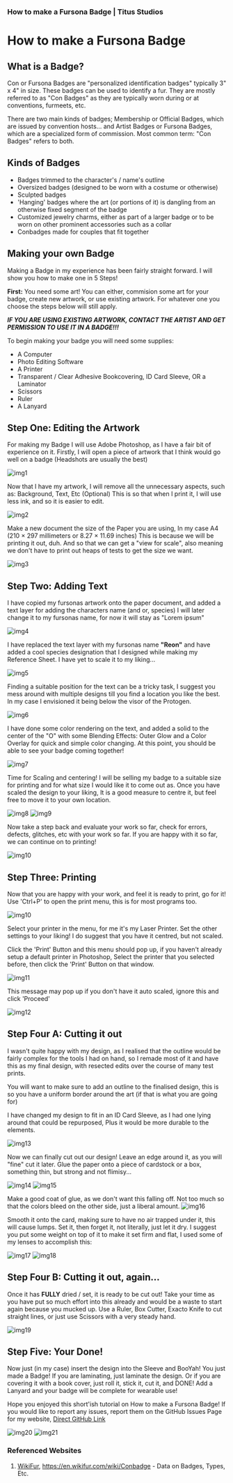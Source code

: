 ### How to make a Fursona Badge | Titus Studios
# How to make a Fursona Badge

## What is a Badge?
Con or Fursona Badges are "personalized identification badges" typically 3" x 4" in size. These badges can be used to identify a fur.
They are mostly referred to as "Con Badges" as they are typically worn during or at conventions, furmeets, etc.

There are two main kinds of badges; Membership or Official Badges, which are issued by convention hosts... and Artist Badges or Fursona Badges, which are a specialized form of commission. Most common term: "Con Badges" refers to both.

## Kinds of Badges
* Badges trimmed to the character's / name's outline
* Oversized badges (designed to be worn with a costume or otherwise)
* Sculpted badges
* 'Hanging' badges where the art (or portions of it) is dangling from an otherwise fixed segment of the badge
* Customized jewelry charms, either as part of a larger badge or to be worn on other prominent accessories such as a collar
* Conbadges made for couples that fit together


## Making your own Badge
Making a Badge in my experience has been fairly straight forward. I will show you how to make one in 5 Steps!

**First:** You need some art! You can either, commision some art for your badge, create new artwork, or use existing artwork. For whatever one you choose the steps below will still apply.

___IF YOU ARE USING EXISTING ARTWORK, CONTACT THE ARTIST AND GET PERMISSION TO USE IT IN A BADGE!!!___

To begin making your badge you will need some supplies:
* A Computer
* Photo Editing Software
* A Printer
* Transparent / Clear Adhesive Bookcovering, ID Card Sleeve, OR a Laminator
* Scissors
* Ruler
* A Lanyard



## Step One: Editing the Artwork
For making my Badge I will use Adobe Photoshop, as I have a fair bit of experience on it.
Firstly, I will open a piece of artwork that I think would go well on a badge (Headshots are usually the best)

![img1](https://i.imgur.com/Ule2bcq.jpg)

Now that I have my artwork, I will remove all the unnecessary aspects, such as: Background, Text, Etc (Optional)
This is so that when I print it, I will use less ink, and so it is easier to edit.

![img2](https://i.imgur.com/C1hL9kx.jpg)

Make a new document the size of the Paper you are using, In my case A4 (210 × 297 millimeters or 8.27 × 11.69 inches)
This is because we will be printing it out, duh. And so that we can get a "view for scale", also meaning we don't have to print out heaps of tests to get the size we want.

![img3](https://i.imgur.com/LgM0kC3.jpg)



## Step Two: Adding Text
I have copied my fursonas artwork onto the paper document, and added a text layer for adding the characters name (and or, species)
I will later change it to my fursonas name, for now it will stay as "Lorem ipsum"

![img4](https://i.imgur.com/1C43krx.jpg)

I have replaced the text layer with my fursonas name **"Reon"** and have added a cool species designation that I designed while making my Reference Sheet. I have yet to scale it to my liking...

![img5](https://i.imgur.com/8ZzeRLY.jpg)

Finding a suitable position for the text can be a tricky task, I suggest you mess around with multiple designs till you find a location you like the best. In my case I envisioned it being below the visor of the Protogen.

![img6](https://i.imgur.com/Ye0NI8K.jpg)

I have done some color rendering on the text, and added a solid to the center of the "O" with some Blending Effects: Outer Glow and a Color Overlay for quick and simple color changing. At this point, you should be able to see your badge coming together!

![img7](https://i.imgur.com/e4IU8m6.jpg)

Time for Scaling and centering!
I will be selling my badge to a suitable size for printing and for what size I would like it to come out as.
Once you have scaled the design to your liking, It is a good measure to centre it, but feel free to move it to your own location.

![img8](https://i.imgur.com/q1M0ms0.jpg)
![img9](https://i.imgur.com/CUCDWD3.jpg)

Now take a step back and evaluate your work so far, check for errors, defects, glitches, etc with your work so far. If you are happy with it so far, we can continue on to printing!

![img10](https://i.imgur.com/kwYwZde.jpg)



## Step Three: Printing
Now that you are happy with your work, and feel it is ready to print, go for it!
Use 'Ctrl+P' to open the print menu, this is for most programs too.

![img10](https://i.imgur.com/u0EqCzE.jpg)

Select your printer in the menu, for me it's my Laser Printer.
Set the other settings to your liking! I do suggest that you have it centred, but not scaled.

Click the 'Print' Button and this menu should pop up, if you haven't already setup a default printer in Photoshop, Select the printer that you selected before, then click the 'Print' Button on that window.

![img11](https://i.imgur.com/FcQiM0S.jpg)

This message may pop up if you don't have it auto scaled, ignore this and click 'Proceed'

![img12](https://i.imgur.com/vJ6d1t5.jpg)



## Step Four A: Cutting it out
I wasn't quite happy with my design, as I realised that the outline would be fairly complex for the tools I had on hand, so I remade most of it and have this as my final design, with resected edits over the course of many test prints.

You will want to make sure to add an outline to the finalised design, this is so you have a uniform border around the art (if that is what you are going for)

I have changed my design to fit in an ID Card Sleeve, as I had one lying around that could be repurposed, Plus it would be more durable to the elements.

![img13](https://i.imgur.com/kbf30XE.jpg)

Now we can finally cut out our design! Leave an edge around it, as you will "fine" cut it later.
Glue the paper onto a piece of cardstock or a box, something thin, but strong and not flimisy...

![img14](https://i.imgur.com/RRD3buL.jpg)
![img15](https://i.imgur.com/s1EIged.jpg)

Make a good coat of glue, as we don't want this falling off. Not too much so that the colors bleed on the other side, just a liberal amount.
![img16](https://i.imgur.com/BTckfsz.jpg)

Smooth it onto the card, making sure to have no air trapped under it, this will cause lumps. Set it, then forget it, not literally, just let it dry. I suggest you put some weight on top of it to make it set firm and flat, I used some of my lenses to accomplish this:

![img17](https://i.imgur.com/hWwNXMO.jpg)
![img18](https://i.imgur.com/v0c7wSd.jpg)



## Step Four B: Cutting it out, again...

Once it has **FULLY** dried / set, it is ready to be cut out! Take your time as you have put so much effort into this already and would be a waste to start again because you mucked up. Use a Ruler, Box Cutter, Exacto Knife to cut straight lines, or just use Scissors with a very steady hand.

![img19](https://i.imgur.com/kwxJmCA.jpg)



## Step Five: Your Done!
Now just (in my case) insert the design into the Sleeve and BooYah! You just made a Badge!
If you are laminating, just laminate the design. Or if you are covering it with a book cover, just roll it, stick it, cut it, and DONE!
Add a Lanyard and your badge will be complete for wearable use!

Hope you enjoyed this short'ish tutorial on How to make a Fursona Badge! If you would like to report any issues, report them on the GitHub Issues Page for my website, [Direct GitHub Link](https://github.com/TitusStudiosMediaGroup/titusstudiosmediagroup.github.io)

![img20](https://i.imgur.com/ErD5XS3.jpg)
![img21](https://i.imgur.com/myDaPqX.jpg)



### Referenced Websites 
1. [WikiFur](https://en.wikifur.com/wiki/Conbadge), https://en.wikifur.com/wiki/Conbadge - Data on Badges, Types, Etc.
